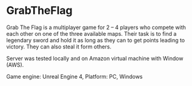 # GrabTheFlag
Grab The Flag is a multiplayer game for 2 – 4 players who compete with each other on one of the three available maps. Their task is to find a legendary sword and hold it as long as they can to get points leading to victory. They can also steal it form others.

Server was tested locally and on Amazon virtual machine with Window (AWS).

Game engine: Unreal Engine 4,
Platform: PC, Windows
